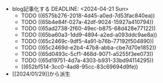 - blog記事化する
  DEADLINE: <2024-04-21 Sun>
	- TODO ((6575b276-2018-4d45-a0ed-7d53fac840ea))
	- TODO ((65b4e84f-027a-42df-9024-15927a410794))
	- TODO ((65ad2738-2f60-49ec-b875-68d428e77122))
	- TODO ((65ba60a3-1dd9-4894-a2ed-a093ddc9ae8a))
	- TODO ((65c2469c-9df5-4a91-b76b-77192f504890))
	- TODO ((65c2469d-e2b4-47b8-abba-cbe7d70e1852))
	- TODO ((65d0493c-5cf1-468d-9071-a5255f3ee073))
	- TODO ((65d19751-4d7a-4303-b931-33bd94114295))
	- ((652bf514-3cc0-4ad8-95cc-83c69694d9fe))
- [[2024/01/29]]から派生